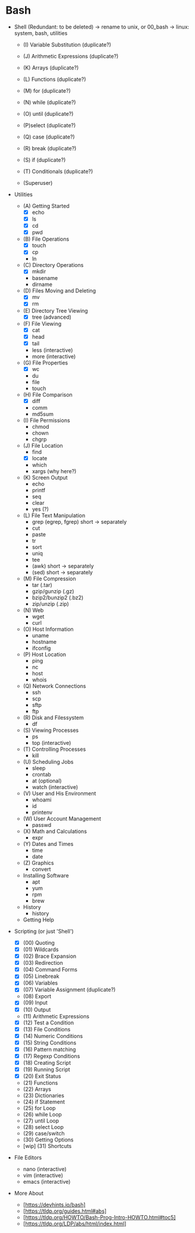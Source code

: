 # Bash

- Shell (Redundant: to be deleted) -> rename to unix, or 00_bash -> linux: system, bash, utilities
  - (I) Variable Substitution (duplicate?)
  - (J) Arithmetic Expressions (duplicate?)
  - (K) Arrays (duplicate?)
  - (L) Functions (duplicate?)
  - (M) for (duplicate?)
  - (N) while (duplicate?)
  - (O) until (duplicate?)
  - (P)select (duplicate?)
  - (Q) case (duplicate?)
  - (R) break (duplicate?)
  - (S) if (duplicate?)
  - (T) Conditionals (duplicate?)
  
  - (Superuser)
- Utilities
  - (A) Getting Started
    - [x] echo
    - [x] ls
    - [x] cd
    - [x] pwd
  - (B) File Operations
    - [x] touch
    - [x] cp
    - ln
  - (C) Directory Operations
    - [x] mkdir
    - basename
    - dirname 
  - (D) Files Moving and Deleting
    - [x] mv
    - [x] rm
  - (E) Directory Tree Viewing
    - [x] tree (advanced)
  - (F) File Viewing
    - [x] cat
    - [x] head
    - [x] tail
    - less (interactive)
    - more (interactive)
  - (G) File Properties
    - [x] wc
    - du
    - file
    - touch
  - (H) File Comparison 
    - [x] diff
    - comm
    - md5sum 
  - (I) File Permissions
    - chmod
    - chown
    - chgrp
  - (J) File Location
    - find
    - [x] locate
    - which
    - xargs (why here?)
  - (K) Screen Output
    - echo
    - printf
    - seq
    - clear
    - yes (?)
  - (L) File Text Manipulation
    - grep (egrep, fgrep) short -> separately 
    - cut
    - paste
    - tr
    - sort
    - uniq
    - tee
    - (awk) short -> separately 
    - (sed) short -> separately 
  - (M) File Compression
    - tar (.tar)
    - gzip/gunzip (.gz)
    - bzip2/bunzip2 (.bz2)
    - zip/unzip (.zip)
  - (N) Web
    - wget
    - curl
  - (O) Host Information
    - uname
    - hostname
    - ifconfig
  - (P) Host Location
    - ping
    - nc
    - host
    - whois
  - (Q) Network Connections
    - ssh
    - scp
    - sftp
    - ftp
  - (R) Disk and Filessystem
    - df
  - (S) Viewing Processes
    - ps
    - top (interactive)
  - (T) Controlling Processes
    - kill
  - (U) Scheduling Jobs
    - sleep
    - crontab
    - at (optional)
    - watch (interactive)
  - (V) User and His Environment
    - whoami
    - id
    - printenv
  - (W) User Account Management
    - passwd
  - (X) Math and Calculations
    - expr
  - (Y) Dates and Times
    - time
    - date
  - (Z) Graphics
    - convert
  - Installing Software
    - apt
    - yum
    - rpm
    - brew
  - History
    - history
  - Getting Help
- Scripting (or just 'Shell')
  - [x] (00) Quoting
  - [x] (01) Wildcards
  - [x] (02) Brace Expansion
  - [x] (03) Redirection
  - [x] (04) Command Forms
  - [x] (05) Linebreak
  - [x] (06) Variables
  - [x] (07) Variable Assignment (duplicate?)
  - (08) Export
  - [x] (09) Input
  - [x] (10) Output
  - (11) Arithmetic Expressions
  - [x] (12) Test a Condition
  - [x] (13) File Conditions
  - [x] (14) Numeric Conditions
  - [x] (15) String Conditions
  - [x] (16) Pattern matching
  - [x] (17) Regexp Conditions
  - [x] (18) Creating Script
  - [x] (19) Running Script
  - [x] (20) Exit Status
  - (21) Functions
  - (22) Arrays
  - (23) Dictionaries
  - (24) if Statement
  - (25) for Loop
  - (26) while Loop
  - (27) until Loop
  - (28) select Loop
  - (29) case/switch
  - (30) Getting Options
  - [wip] (31) Shortcuts
- File Editors
  - nano  (interactive)
  - vim   (interactive)
  - emacs (interactive)
  
- More About
  - [https://devhints.io/bash]
  - [https://tldp.org/guides.html#abs]
  - [https://tldp.org/HOWTO/Bash-Prog-Intro-HOWTO.html#toc5]
  - [https://tldp.org/LDP/abs/html/index.html]
   